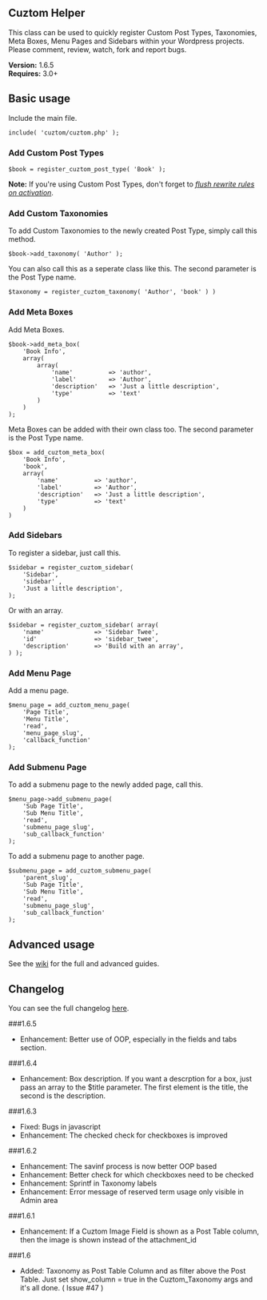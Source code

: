 ## Cuztom Helper

This class can be used to quickly register Custom Post Types, Taxonomies, Meta Boxes, Menu Pages and Sidebars within your Wordpress projects. Please comment, review, watch, fork and report bugs.

**Version:** 1.6.5  
**Requires:** 3.0+  

## Basic usage

Include the main file.
	
	include( 'cuztom/cuztom.php' );
   
### Add Custom Post Types
	
	$book = register_cuztom_post_type( 'Book' );

**Note:** If you're using Custom Post Types, don't forget to *[flush rewrite rules on activation](http://codex.wordpress.org/Function_Reference/register_post_type#Flushing_Rewrite_on_Activation "Flushing Rewrite Rules on Activation")*.

### Add Custom Taxonomies
	
To add Custom Taxonomies to the newly created Post Type, simply call this method.

	$book->add_taxonomy( 'Author' );
			
You can also call this as a seperate class like this. The second parameter is the Post Type name.

	$taxonomy = register_cuztom_taxonomy( 'Author', 'book' ) )

### Add Meta Boxes
	
Add Meta Boxes.

	$book->add_meta_box( 
		'Book Info', 
		array(
			array(
				'name' 			=> 'author',
				'label' 		=> 'Author',
				'description'	=> 'Just a little description',
				'type'			=> 'text'
			)
		)
	);
	
Meta Boxes can be added with their own class too. The second parameter is the Post Type name.

	$box = add_cuztom_meta_box(  
		'Book Info', 
		'book',
		array(
			'name' 			=> 'author',
			'label' 		=> 'Author',
			'description'	=> 'Just a little description',
			'type'			=> 'text'
		)
	)
	
### Add Sidebars

To register a sidebar, just call this.

	$sidebar = register_cuztom_sidebar( 
		'Sidebar',
		'sidebar' ,
		'Just a little description',
	);
	
Or with an array.

	$sidebar = register_cuztom_sidebar( array(
		'name'				=> 'Sidebar Twee',
		'id'				=> 'sidebar_twee',
		'description'		=> 'Build with an array',
	) );

### Add Menu Page

Add a menu page.

	$menu_page = add_cuztom_menu_page(
		'Page Title', 
		'Menu Title', 
		'read', 
		'menu_page_slug', 
		'callback_function'
	);
	
### Add Submenu Page

To add a submenu page to the newly added page, call this.

	$menu_page->add_submenu_page(
		'Sub Page Title',
		'Sub Menu Title',
		'read', 
		'submenu_page_slug', 
		'sub_callback_function'
	);

To add a submenu page to another page.

	$submenu_page = add_cuztom_submenu_page(
		'parent_slug',
		'Sub Page Title',
		'Sub Menu Title',
		'read', 
		'submenu_page_slug', 
		'sub_callback_function'
	);
	
## Advanced usage
See the <a href="https://github.com/Gizburdt/Wordpress-Cuztom-Helper/wiki">wiki</a> for the full and advanced guides.

## Changelog
You can see the full changelog <a href="https://github.com/Gizburdt/Wordpress-Cuztom-Helper/wiki/Changelog">here</a>.

###1.6.5
* Enhancement: Better use of OOP, especially in the fields and tabs section.

###1.6.4
* Enhancement: Box description. If you want a descrption for a box, just pass an array to the $title parameter. The first element is the title, the second is the description.

###1.6.3
* Fixed: Bugs in javascript
* Enhancement: The checked check for checkboxes is improved

###1.6.2
* Enhancement: The savinf process is now better OOP based
* Enhancement: Better check for which checkboxes need to be checked
* Enhancement: Sprintf in Taxonomy labels
* Enhancement: Error message of reserved term usage only visible in Admin area

###1.6.1
* Enhancement: If a Cuztom Image Field is shown as a Post Table column, then the image is shown instead of the attachment_id

###1.6
* Added: Taxonomy as Post Table Column and as filter above the Post Table. Just set show_column = true in the Cuztom_Taxonomy args and it's all done. ( Issue #47 )
